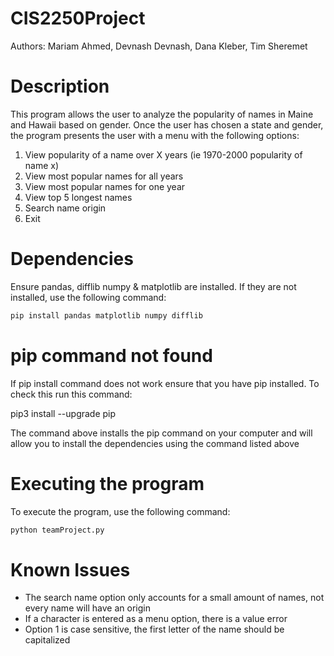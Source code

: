# CIS2250Project
Authors: Mariam Ahmed, Devnash Devnash, Dana Kleber, Tim Sheremet

# Description
This program allows the user to analyze the popularity of names in Maine and Hawaii based on gender.
Once the user has chosen a state and gender, the program presents the user with a menu with the following options:

1. View popularity of a name over X years (ie 1970-2000 popularity of name x)
2. View most popular names for all years
3. View most popular names for one year
4. View top 5 longest names
5. Search name origin
6. Exit

# Dependencies
Ensure pandas, difflib numpy & matplotlib are installed.
If they are not installed, use the following command:
```bash
pip install pandas matplotlib numpy difflib
```

# pip command not found
If pip install command does not work ensure that you have pip installed. 
To check this run this command: 

pip3 install --upgrade pip

The command above installs the pip command on your computer and 
will allow you to install the dependencies using the command listed above

# Executing the program
To execute the program, use the following command:
```bash
python teamProject.py
```

# Known Issues
- The search name option only accounts for a small amount of names, not every name will have an origin
- If a character is entered as a menu option, there is a value error
- Option 1 is case sensitive, the first letter of the name should be capitalized
